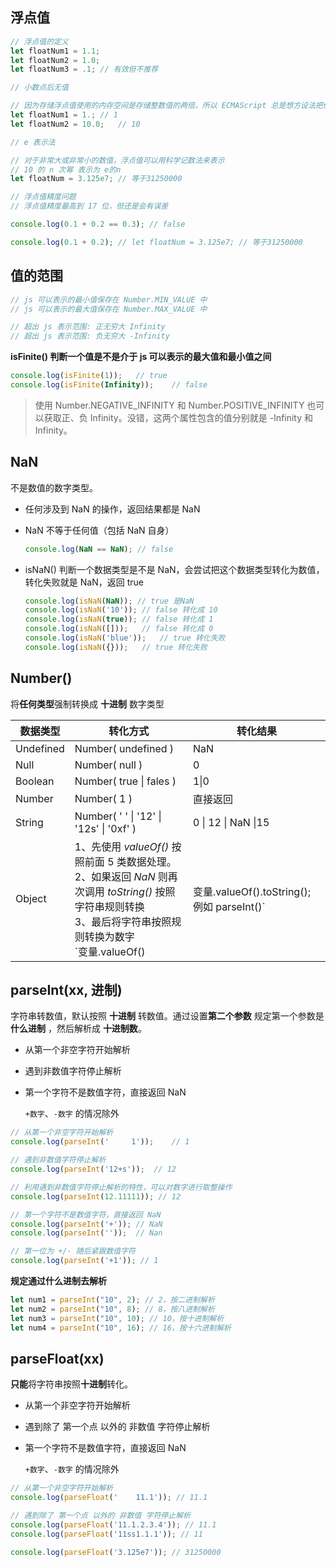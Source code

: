 ## 浮点值

```js
// 浮点值的定义
let floatNum1 = 1.1;
let floatNum2 = 1.0;
let floatNum3 = .1;	// 有效但不推荐
```

```js
// 小数点后无值

// 因为存储浮点值使用的内存空间是存储整数值的两倍，所以 ECMAScript 总是想方设法把值转换为整数
let floatNum1 = 1.;	// 1
let floatNum2 = 10.0;	// 10
```

```js
// e 表示法

// 对于非常大或非常小的数值，浮点值可以用科学记数法来表示
// 10 的 n 次幂 表示为 e的n
let floatNum = 3.125e7; // 等于31250000
```

```js
// 浮点值精度问题
// 浮点值精度最高到 17 位，但还是会有误差

console.log(0.1 + 0.2 == 0.3); // false

console.log(0.1 + 0.2); // let floatNum = 3.125e7; // 等于31250000
```



## 值的范围

```js
// js 可以表示的最小值保存在 Number.MIN_VALUE 中
// js 可以表示的最大值保存在 Number.MAX_VALUE 中

// 超出 js 表示范围: 正无穷大 Infinity
// 超出 js 表示范围: 负无穷大 -Infinity
```



**isFinite() 判断一个值是不是介于 js 可以表示的最大值和最小值之间**

```js
console.log(isFinite(1));	// true
console.log(isFinite(Infinity));	// false
```



> 使用 Number.NEGATIVE_INFINITY 和 Number.POSITIVE_INFINITY 也可以获取正、负 Infinity。没错，这两个属性包含的值分别就是 -Infinity 和 Infinity。



## NaN

不是数值的数字类型。

+ 任何涉及到 NaN 的操作，返回结果都是 NaN

+ NaN 不等于任何值（包括 NaN 自身）

  ```js
  console.log(NaN == NaN); // false
  ```

+ isNaN() 判断一个数据类型是不是 NaN，会尝试把这个数据类型转化为数值，转化失败就是 NaN，返回 true

  ```js
  console.log(isNaN(NaN)); // true 是NaN
  console.log(isNaN('10')); // false 转化成 10
  console.log(isNaN(true));	// false 转化成 1
  console.log(isNaN([]));	// false 转化成 0
  console.log(isNaN('blue'));	// true 转化失败
  console.log(isNaN({}));	// true 转化失败
  ```

  



## Number() 

将**任何类型**强制转换成  **十进制**  数字类型

| 数据类型  | 转化方式                                                     | 转化结果            |
| --------- | ------------------------------------------------------------ | ------------------- |
| Undefined | Number( undefined )                                          | NaN                 |
| Null      | Number( null )                                               | 0                   |
| Boolean   | Number( true \| fales )                                      | 1\|0                |
| Number    | Number( 1 )                                                  | 直接返回            |
| String    | Number( ' ' \| '12' \| '12s' \| '0xf' )                      | 0 \| 12 \| NaN \|15 |
| Object    | 1、先使用  *valueOf()*  按照前面 5 类数据处理。<br />2、如果返回 *NaN* 则再次调用 *toString()* 按照字符串规则转换 <br />3、最后将字符串按照规则转换为数字<br />`变量.valueOf() | 变量.valueOf().toString(); 例如 parseInt()` |                     |



## parseInt(xx, 进制)

字符串转数值，默认按照 **十进制** 转数值。通过设置**第二个参数** 规定第一个参数是 **什么进制** ，然后解析成 **十进制数**。

+ 从第一个非空字符开始解析

+ 遇到非数值字符停止解析

+ 第一个字符不是数值字符，直接返回 NaN

  `+数字`、`-数字` 的情况除外

```js
// 从第一个非空字符开始解析
console.log(parseInt('     1'));	// 1
```

```js
// 遇到非数值字符停止解析
console.log(parseInt('12+s'));  // 12

// 利用遇到非数值字符停止解析的特性，可以对数字进行取整操作
console.log(parseInt(12.11111)); // 12
```

```js
// 第一个字符不是数值字符，直接返回 NaN
console.log(parseInt('+')); // NaN
console.log(parseInt(''));	// Nan

// 第一位为 +/- 随后紧跟数值字符
console.log(parseInt('+1')); // 1
```



**规定通过什么进制去解析**

```js
let num1 = parseInt("10", 2); // 2，按二进制解析 
let num2 = parseInt("10", 8); // 8，按八进制解析 
let num3 = parseInt("10", 10); // 10，按十进制解析 
let num4 = parseInt("10", 16); // 16，按十六进制解析
```



## parseFloat(xx)

**只能**将字符串按照**十进制**转化。

+ 从第一个非空字符开始解析
+ 遇到除了 第一个点 以外的 非数值 字符停止解析

+ 第一个字符不是数值字符，直接返回 NaN

  `+数字`、`-数字` 的情况除外

```js
// 从第一个非空字符开始解析
console.log(parseFloat('    11.1')); // 11.1
```

```js
// 遇到除了 第一个点 以外的 非数值 字符停止解析
console.log(parseFloat('11.1.2.3.4')); // 11.1
console.log(parseFloat('11ss1.1.1')); // 11
```

```js
console.log(parseFloat('3.125e7'));	// 31250000
```

